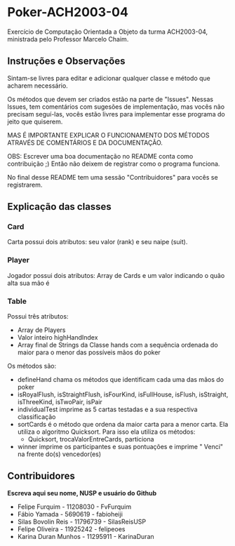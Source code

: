 # Poker-ACH2003-04

Exercício de Computação Orientada a Objeto da turma ACH2003-04, ministrada pelo Professor Marcelo Chaim.<br>

## Instruções e Observações

Sintam-se livres para editar e adicionar qualquer classe e método que acharem necessário.<br>

Os métodos que devem ser criados estão na parte de "Issues". Nessas Issues, tem comentários com sugesões de implementação, mas vocês não precisam seguí-las, vocês estão livres para implementar esse programa do jeito que quiserem.

MAS É IMPORTANTE EXPLICAR O FUNCIONAMENTO DOS MÉTODOS ATRAVÉS DE COMENTÁRIOS E DA DOCUMENTAÇÃO.

OBS: Escrever uma boa documentação no README conta como contribuição ;)
Então não deixem de registrar como o programa funciona.

No final desse README tem uma sessão "Contribuidores" para vocês se registrarem.

## Explicação das classes

### Card

Carta possui dois atributos: seu valor (rank) e seu naipe (suit).

### Player

Jogador possui dois atributos: Array de Cards e um valor indicando o quão alta sua mão é

### Table

Possui três atributos:

- Array de Players
- Valor inteiro highHandIndex
- Array final de Strings da Classe hands com a sequência ordenada do maior para o menor das possíveis mãos do poker

Os métodos são:

- defineHand chama os métodos que identificam cada uma das mãos do poker
- isRoyalFlush, isStraightFlush, isFourKind, isFullHouse, isFlush, isStraight, isThreeKind, isTwoPair, isPair
- individualTest imprime as 5 cartas testadas e a sua respectiva classificação
- sortCards é o método que ordena da maior carta para a menor carta. Ela utiliza o algoritmo Quicksort. Para isso ela utiliza os métodos:
  - Quicksort, trocaValorEntreCards, particiona
- winner imprime os participantes e suas pontuações e imprime " Venci" na frente do(s) vencedor(es)

## Contribuidores

<b> Escreva aqui seu nome, NUSP e usuário do Github </b>

- Felipe Furquim - 11208030 - FvFurquim
- Fábio Yamada - 5690619 - fabioheiji
- Silas Bovolin Reis  - 11796739 - SilasReisUSP
- Felipe Oliveira - 11925242 - felipeoes
- Karina Duran Munhos - 11295911 - KarinaDuran
